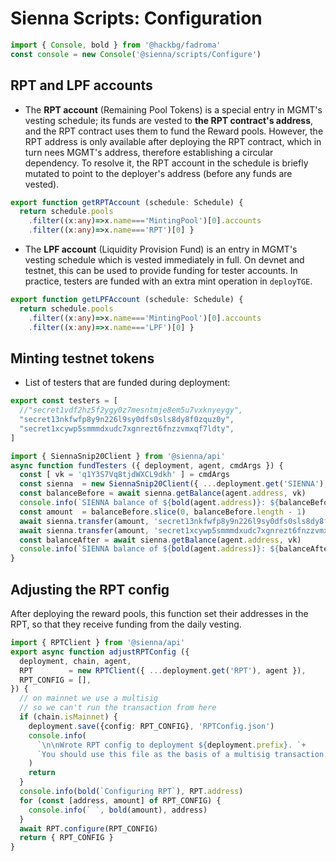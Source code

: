 # Sienna Scripts: Configuration

```typescript
import { Console, bold } from '@hackbg/fadroma'
const console = new Console('@sienna/scripts/Configure')
```

## RPT and LPF accounts

* The **RPT account** (Remaining Pool Tokens) is a special entry 
  in MGMT's vesting schedule; its funds are vested to **the RPT contract's address**,
  and the RPT contract uses them to fund the Reward pools.
  However, the RPT address is only available after deploying the RPT contract,
  which in turn nees MGMT's address, therefore establishing a
  circular dependency. To resolve it, the RPT account in the schedule
  is briefly mutated to point to the deployer's address (before any funds are vested).

```typescript
export function getRPTAccount (schedule: Schedule) {
  return schedule.pools
    .filter((x:any)=>x.name==='MintingPool')[0].accounts
    .filter((x:any)=>x.name==='RPT')[0] }
```

* The **LPF account** (Liquidity Provision Fund) is an entry in MGMT's vesting schedule
  which is vested immediately in full. On devnet and testnet, this can be used
  to provide funding for tester accounts. In practice, testers are funded with an extra
  mint operation in `deployTGE`.

```typescript
export function getLPFAccount (schedule: Schedule) {
  return schedule.pools
    .filter((x:any)=>x.name==='MintingPool')[0].accounts
    .filter((x:any)=>x.name==='LPF')[0] }
```

## Minting testnet tokens

* List of testers that are funded during deployment:

```typescript
export const testers = [
  //"secret1vdf2hz5f2ygy0z7mesntmje8em5u7vxknyeygy",
  "secret13nkfwfp8y9n226l9sy0dfs0sls8dy8f0zquz0y",
  "secret1xcywp5smmmdxudc7xgnrezt6fnzzvmxqf7ldty",
]

import { SiennaSnip20Client } from '@sienna/api'
async function fundTesters ({ deployment, agent, cmdArgs }) {
  const [ vk = 'q1Y3S7Vq8tjdWXCL9dkh' ] = cmdArgs
  const sienna  = new SiennaSnip20Client({ ...deployment.get('SIENNA'), agent })
  const balanceBefore = await sienna.getBalance(agent.address, vk)
  console.info(`SIENNA balance of ${bold(agent.address)}: ${balanceBefore}`)
  const amount  = balanceBefore.slice(0, balanceBefore.length - 1)
  await sienna.transfer(amount, 'secret13nkfwfp8y9n226l9sy0dfs0sls8dy8f0zquz0y')
  await sienna.transfer(amount, 'secret1xcywp5smmmdxudc7xgnrezt6fnzzvmxqf7ldty')
  const balanceAfter = await sienna.getBalance(agent.address, vk)
  console.info(`SIENNA balance of ${bold(agent.address)}: ${balanceAfter}`)
}
```

## Adjusting the RPT config

After deploying the reward pools,
this function set their addresses in the RPT,
so that they receive funding from the daily vesting.

```typescript
import { RPTClient } from '@sienna/api'
export async function adjustRPTConfig ({
  deployment, chain, agent,
  RPT        = new RPTClient({ ...deployment.get('RPT'), agent }),
  RPT_CONFIG = [],
}) {
  // on mainnet we use a multisig
  // so we can't run the transaction from here
  if (chain.isMainnet) {
    deployment.save({config: RPT_CONFIG}, 'RPTConfig.json')
    console.info(
      `\n\nWrote RPT config to deployment ${deployment.prefix}. `+
      `You should use this file as the basis of a multisig transaction.`
    )
    return
  }
  console.info(bold(`Configuring RPT`), RPT.address)
  for (const [address, amount] of RPT_CONFIG) {
    console.info(` `, bold(amount), address)
  }
  await RPT.configure(RPT_CONFIG)
  return { RPT_CONFIG }
}
```
